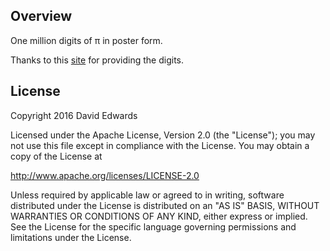 ## Overview
One million digits of π in poster form.

Thanks to this [site](https://newton.ex.ac.uk/research/qsystems/collabs/pi/pi6.txt) for providing the digits.

## License
Copyright 2016 David Edwards

Licensed under the Apache License, Version 2.0 (the "License");
you may not use this file except in compliance with the License.
You may obtain a copy of the License at

http://www.apache.org/licenses/LICENSE-2.0

Unless required by applicable law or agreed to in writing, software
distributed under the License is distributed on an "AS IS" BASIS,
WITHOUT WARRANTIES OR CONDITIONS OF ANY KIND, either express or implied.
See the License for the specific language governing permissions and
limitations under the License.
